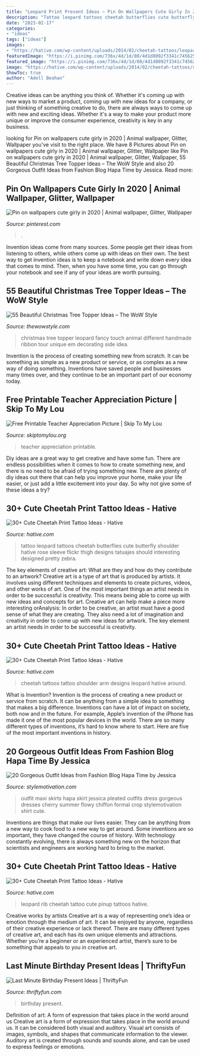 ```yaml
---
title: "Leopard Print Present Ideas ~ Pin On Wallpapers Cute Girly In 2020"
description: "Tattoo leopard tattoos cheetah butterflies cute butterfly shoulder hative rose sleeve flickr thigh designs tatuajes should interesting designed pretty zebra"
date: "2023-02-17"
categories:
- "ideas"
tags: ["ideas"]
images:
- "https://hative.com/wp-content/uploads/2014/02/cheetah-tattoos/leopard-butterflies-should-3.jpg"
featuredImage: "https://i.pinimg.com/736x/4d/1d/80/4d1d8092f3341c7456258531c64d1508.jpg"
featured_image: "https://i.pinimg.com/736x/4d/1d/80/4d1d8092f3341c7456258531c64d1508.jpg"
image: "https://hative.com/wp-content/uploads/2014/02/cheetah-tattoos/cheetah-print-shoulder-tattoo-31.jpg"
ShowToc: true
author: "Adell Beahan"
---
```



Creative ideas can be anything you think of. Whether it's coming up with new ways to market a product, coming up with new ideas for a company, or just thinking of something creative to do, there are always ways to come up with new and exciting ideas. Whether it's a way to make your product more unique or improve the consumer experience, creativity is key in any business.

	

		
looking for Pin on wallpapers cute girly in 2020 | Animal wallpaper, Glitter, Wallpaper you've visit to the right place. We have 8 Pictures about Pin on wallpapers cute girly in 2020 | Animal wallpaper, Glitter, Wallpaper like Pin on wallpapers cute girly in 2020 | Animal wallpaper, Glitter, Wallpaper, 55 Beautiful Christmas Tree Topper Ideas – The WoW Style and also 20 Gorgeous Outfit Ideas from Fashion Blog Hapa Time by Jessica. Read more:
		
    
## Pin On Wallpapers Cute Girly In 2020 | Animal Wallpaper, Glitter, Wallpaper

<img loading=lazy src="https://i.pinimg.com/736x/4d/1d/80/4d1d8092f3341c7456258531c64d1508.jpg" onerror="this.onerror=null;this.src='https://tse2.mm.bing.net/th?id=OIP.Ai4ctiwnm6g33hp5frvl7QHaNK&amp;pid=15.1';" alt="Pin on wallpapers cute girly in 2020 | Animal wallpaper, Glitter, Wallpaper">

_Source: pinterest.com_

>. 

	

Invention ideas come from many sources. Some people get their ideas from listening to others, while others come up with ideas on their own. The best way to get invention ideas is to keep a notebook and write down every idea that comes to mind. Then, when you have some time, you can go through your notebook and see if any of your ideas are worth pursuing.

    
## 55 Beautiful Christmas Tree Topper Ideas – The WoW Style

<img loading=lazy src="http://thewowstyle.com/wp-content/uploads/2014/11/554.jpg" onerror="this.onerror=null;this.src='https://tse4.mm.bing.net/th?id=OIP.NuZ9BB3Gbsa51AD9t2RFAQHaLG&amp;pid=15.1';" alt="55 Beautiful Christmas Tree Topper Ideas – The WoW Style">

_Source: thewowstyle.com_

>christmas tree topper leopard fancy touch animal different handmade ribbon tour unique em decorating side idea. 

	

Invention is the process of creating something new from scratch. It can be something as simple as a new product or service, or as complex as a new way of doing something. Inventions have saved people and businesses many times over, and they continue to be an important part of our economy today.

    
## Free Printable Teacher Appreciation Picture | Skip To My Lou

<img loading=lazy src="http://www.skiptomylou.org/wp-content/uploads/2016/04/free-printable-for-teacher-appreciation-1.jpg" onerror="this.onerror=null;this.src='https://tse3.mm.bing.net/th?id=OIP.K8XGfYF6Ins7QmQMCodRqgHaKu&amp;pid=15.1';" alt="Free Printable Teacher Appreciation Picture | Skip To My Lou">

_Source: skiptomylou.org_

>teacher appreciation printable. 

	

Diy ideas are a great way to get creative and have some fun. There are endless possibilities when it comes to how to create something new, and there is no need to be afraid of trying something new. There are plenty of diy ideas out there that can help you improve your home, make your life easier, or just add a little excitement into your day. So why not give some of these ideas a try?

    
## 30+ Cute Cheetah Print Tattoo Ideas - Hative

<img loading=lazy src="https://hative.com/wp-content/uploads/2014/02/cheetah-tattoos/leopard-butterflies-should-3.jpg" onerror="this.onerror=null;this.src='https://tse1.mm.bing.net/th?id=OIP.YHNOKYwbEwBmu2T4h2t8ggHaHp&amp;pid=15.1';" alt="30+ Cute Cheetah Print Tattoo Ideas - Hative">

_Source: hative.com_

>tattoo leopard tattoos cheetah butterflies cute butterfly shoulder hative rose sleeve flickr thigh designs tatuajes should interesting designed pretty zebra. 

	

The key elements of creative art: What are they and how do they contribute to an artwork?
Creative art is a type of art that is produced by artists. It involves using different techniques and elements to create pictures, videos, and other works of art. One of the most important things an artist needs in order to be successful is creativity. This means being able to come up with new ideas and concepts for art. Creative art can help make a piece more interesting orAnalysis: In order to be creative, an artist must have a good sense of what they are creating. They also need a lot of imagination and creativity in order to come up with new ideas for artwork. The key element an artist needs in order to be successful is creativity.

    
## 30+ Cute Cheetah Print Tattoo Ideas - Hative

<img loading=lazy src="https://hative.com/wp-content/uploads/2014/02/cheetah-tattoos/cheetah-print-shoulder-tattoo-31.jpg" onerror="this.onerror=null;this.src='https://tse1.mm.bing.net/th?id=OIP.a04xWWILtfBpcuHMexbMWwHaLU&amp;pid=15.1';" alt="30+ Cute Cheetah Print Tattoo Ideas - Hative">

_Source: hative.com_

>cheetah tattoos tattoo shoulder arm designs leopard hative around. 

	

What is Invention?
Invention is the process of creating a new product or service from scratch. It can be anything from a simple idea to something that makes a big difference. Inventions can have a lot of impact on society, both now and in the future. For example, Apple’s invention of the iPhone has made it one of the most popular devices in the world. There are so many different types of inventions, it’s hard to know where to start. Here are five of the most important inventions in history.

    
## 20 Gorgeous Outfit Ideas From Fashion Blog Hapa Time By Jessica

<img loading=lazy src="https://www.stylemotivation.com/wp-content/uploads/2014/01/20-Gorgeous-Outfit-Ideas-from-Fashion-Blog-Hapa-Time-by-Jessica-14-620x926.jpg" onerror="this.onerror=null;this.src='https://tse2.mm.bing.net/th?id=OIP.mJXpoYwNW-CRRoy_QJSJjAHaLD&amp;pid=15.1';" alt="20 Gorgeous Outfit Ideas from Fashion Blog Hapa Time by Jessica">

_Source: stylemotivation.com_

>outfit maxi skirts hapa skirt jessica pleated outfits dress gorgeous dresses cherry summer flowy chiffon formal crop stylemotivation shirt cute. 

	

Inventions are things that make our lives easier. They can be anything from a new way to cook food to a new way to get around. Some inventions are so important, they have changed the course of history. With technology constantly evolving, there is always something new on the horizon that scientists and engineers are working hard to bring to the market.

    
## 30+ Cute Cheetah Print Tattoo Ideas - Hative

<img loading=lazy src="https://hative.com/wp-content/uploads/2014/02/cheetah-tattoos/pinup-girl-leopard-on-rib-2.jpg" onerror="this.onerror=null;this.src='https://tse2.mm.bing.net/th?id=OIP.h80t1vPZooYBEO64MenE0QHaJ4&amp;pid=15.1';" alt="30+ Cute Cheetah Print Tattoo Ideas - Hative">

_Source: hative.com_

>leopard rib cheetah tattoo cute pinup tattoos hative. 

	

Creative works by artists
Creative art is a way of representing one’s idea or emotion through the medium of art. It can be enjoyed by anyone, regardless of their creative experience or lack thereof. There are many different types of creative art, and each has its own unique elements and attractions. Whether you’re a beginner or an experienced artist, there’s sure to be something that appeals to you in creative art.

    
## Last Minute Birthday Present Ideas | ThriftyFun

<img loading=lazy src="https://img.thrfun.com/img/017/364/birthday_present_tx.jpg" onerror="this.onerror=null;this.src='https://tse3.mm.bing.net/th?id=OIP.nBEhB88wSOAINERUm0e0yAHaHa&amp;pid=15.1';" alt="Last Minute Birthday Present Ideas | ThriftyFun">

_Source: thriftyfun.com_

>birthday present. 

	

Definition of art: A form of expression that takes place in the world around us
Creative art is a form of expression that takes place in the world around us. It can be considered both visual and auditory. Visual art consists of images, symbols, and shapes that communicate information to the viewer. Auditory art is created through sounds and sounds alone, and can be used to express feelings or emotions.

